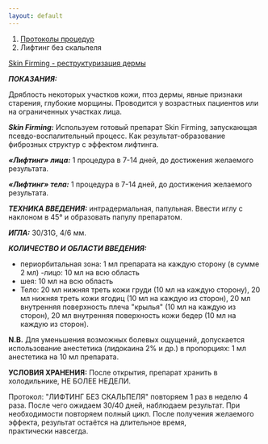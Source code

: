```yaml
---
layout: default
---
```


<nav aria-label="breadcrumb">
  <ol class="breadcrumb">
    <li class="breadcrumb-item"><a href="./">Протоколы процедур</a></li>
    <li class="breadcrumb-item active" aria-current="page">Лифтинг без скальпеля</li>
  </ol>
</nav>
<div class="list-group">
  <a href="https://disk.yandex.ru/i/2SjqhPFE-P62wA" class="list-group-item list-group-item-action" aria-current="true"><i class="bi bi-film"></i> Skin Firming - реструктуризация дермы</a>
</div>

**_ПОКАЗАНИЯ:_**

Дряблость некоторых участков кожи, птоз дермы, явные признаки старения, глубокие морщины. Проводится у возрастных пациентов или на ограниченных участках лица.

**_Skin Firming:_**
Используем готовый препарат Skin Firming, запускающая псевдо-воспалительный процесс. Как результат-образование фиброзных структур с эффектом лифтинга.

**_«Лифтинг» лица:_**
1 процедура в 7-14 дней, до достижения желаемого результата.

**_«Лифтинг» тела:_**
1 процедура в 7-14 дней, до достижения желаемого результата.

**_ТЕХНИКА ВВЕДЕНИЯ:_** интрадермальная, папульная. Ввести иглу с наклоном в 45° и образовать папулу препаратом.

**_ИГЛА:_**
30/31G, 4/6 мм.

**_КОЛИЧЕСТВО И ОБЛАСТИ ВВЕДЕНИЯ:_**

- периорбитальная зона: 1 мл препарата на каждую сторону (в сумме 2 мл)
  -лицо: 10 мл на всю область
- шея:
  10 мл на всю область
- Тело:
  20 мл нижняя треть кожи груди (10 мл на
  каждую сторону), 20 мл нижняя треть кожи
  ягодиц (10 мл на каждую из сторон), 20 мл
  внутренняя поверхность плеча "крылья" (10 мл
  на каждую из сторон), 20 мл внутренняя
  поверхность кожи бедер (10 мл на каждую из
  сторон).

**N.В.** Для уменьшения возможных болевых ощущений, допускается использование анестетика (лидокаина 2% и др.) в пропорциях: 1 мл анестетика на 10 мл препарата.

**УСЛОВИЯ ХРАНЕНИЯ:**
После открытия, препарат хранить в холодильнике, НЕ БОЛЕЕ НЕДЕЛИ.

Протокол: "ЛИФТИНГ БЕЗ СКАЛЬПЕЛЯ" повторяем 1 раз в неделю 4 раза. После чего ожидаем 30/40 дней, наблюдаем результат. При необходимости повторяем полный цикл. После получения желаемого эффекта, результат остаётся на длительное время, практически навсегда.
